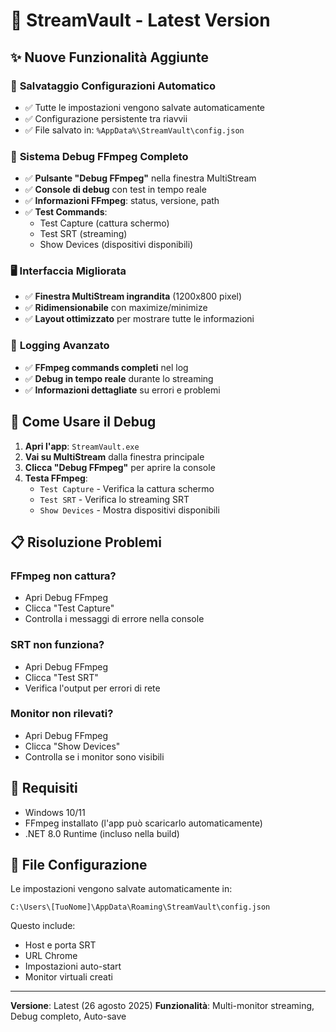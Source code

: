 # 🚀 StreamVault - Latest Version

## ✨ Nuove Funzionalità Aggiunte

### 💾 **Salvataggio Configurazioni Automatico**
- ✅ Tutte le impostazioni vengono salvate automaticamente
- ✅ Configurazione persistente tra riavvii
- ✅ File salvato in: `%AppData%\StreamVault\config.json`

### 🐛 **Sistema Debug FFmpeg Completo**
- ✅ **Pulsante "Debug FFmpeg"** nella finestra MultiStream
- ✅ **Console di debug** con test in tempo reale
- ✅ **Informazioni FFmpeg**: status, versione, path
- ✅ **Test Commands**: 
  - Test Capture (cattura schermo)
  - Test SRT (streaming)
  - Show Devices (dispositivi disponibili)

### 🖥️ **Interfaccia Migliorata**
- ✅ **Finestra MultiStream ingrandita** (1200x800 pixel)
- ✅ **Ridimensionabile** con maximize/minimize
- ✅ **Layout ottimizzato** per mostrare tutte le informazioni

### 🔧 **Logging Avanzato**
- ✅ **FFmpeg commands completi** nel log
- ✅ **Debug in tempo reale** durante lo streaming
- ✅ **Informazioni dettagliate** su errori e problemi

## 🎯 Come Usare il Debug

1. **Apri l'app**: `StreamVault.exe`
2. **Vai su MultiStream** dalla finestra principale
3. **Clicca "Debug FFmpeg"** per aprire la console
4. **Testa FFmpeg**:
   - `Test Capture` - Verifica la cattura schermo
   - `Test SRT` - Verifica lo streaming SRT
   - `Show Devices` - Mostra dispositivi disponibili

## 📋 Risoluzione Problemi

### FFmpeg non cattura?
- Apri Debug FFmpeg
- Clicca "Test Capture"
- Controlla i messaggi di errore nella console

### SRT non funziona?
- Apri Debug FFmpeg  
- Clicca "Test SRT"
- Verifica l'output per errori di rete

### Monitor non rilevati?
- Apri Debug FFmpeg
- Clicca "Show Devices"
- Controlla se i monitor sono visibili

## 🔧 Requisiti

- Windows 10/11
- FFmpeg installato (l'app può scaricarlo automaticamente)
- .NET 8.0 Runtime (incluso nella build)

## 📁 File Configurazione

Le impostazioni vengono salvate automaticamente in:
```
C:\Users\[TuoNome]\AppData\Roaming\StreamVault\config.json
```

Questo include:
- Host e porta SRT
- URL Chrome
- Impostazioni auto-start
- Monitor virtuali creati

---

**Versione**: Latest (26 agosto 2025)
**Funzionalità**: Multi-monitor streaming, Debug completo, Auto-save
